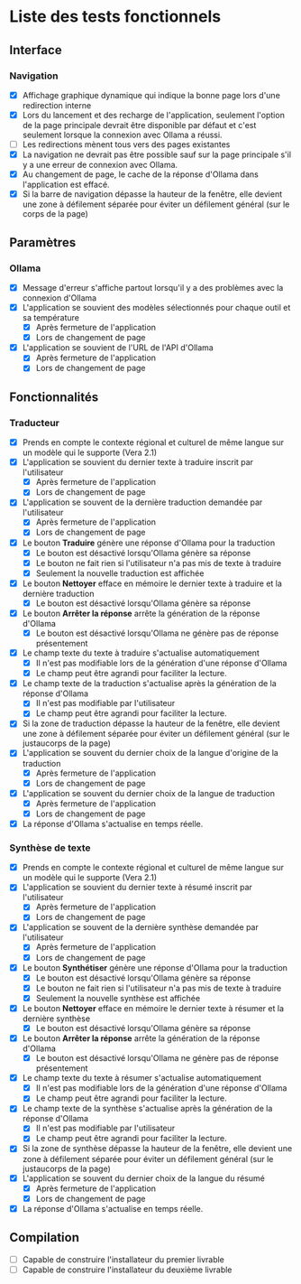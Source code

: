 # Liste des tests fonctionnels


## Interface 

### Navigation

- [x] Affichage graphique dynamique qui indique la bonne page lors d'une redirection interne
- [x] Lors du lancement et des recharge de l'application, seulement l'option de la page principale devrait être disponible par défaut et c'est seulement lorsque la connexion avec Ollama a réussi.
- [ ] Les redirections mènent tous vers des pages existantes 
- [x] La navigation ne devrait pas être possible sauf sur la page principale s'il y a une erreur de connexion avec Ollama.
- [x] Au changement de page, le cache de la réponse d'Ollama dans l'application est effacé.
- [x] Si la barre de navigation dépasse la hauteur de la fenêtre, elle devient une zone à défilement séparée pour éviter un défilement général (sur le corps de la page)

## Paramètres

### Ollama

- [x] Message d'erreur s'affiche partout lorsqu'il y a des problèmes avec la connexion d'Ollama
- [x] L'application se souvient des modèles sélectionnés pour chaque outil et sa température
	- [x] Après fermeture de l'application
	- [x] Lors de changement de page
- [x] L'application se souvient de l'URL de l'API d'Ollama
	- [x] Après fermeture de l'application
	- [x] Lors de changement de page

## Fonctionnalités

### Traducteur

- [x] Prends en compte le contexte régional et culturel de même langue sur un modèle qui le supporte (Vera 2.1)
- [x] L'application se souvient du dernier texte à traduire inscrit par l'utilisateur
	- [x] Après fermeture de l'application
	- [x] Lors de changement de page
- [x] L'application se souvent de la dernière traduction demandée par l'utilisateur
	- [x] Après fermeture de l'application
	- [x] Lors de changement de page
- [x] Le bouton **Traduire** génère une réponse d'Ollama pour la traduction
	- [x] Le bouton est désactivé lorsqu'Ollama génère sa réponse
	- [x] Le bouton ne fait rien si l'utilisateur n'a pas mis de texte à traduire
	- [x] Seulement la nouvelle traduction est affichée
- [x] Le bouton **Nettoyer** efface en mémoire le dernier texte à traduire et la dernière traduction
	- [x] Le bouton est désactivé lorsqu'Ollama génère sa réponse
- [x] Le bouton **Arrêter la réponse** arrête la génération de la réponse d'Ollama
	- [x] Le bouton est désactivé lorsqu'Ollama ne génère pas de réponse présentement
- [x] Le champ texte du texte à traduire s'actualise automatiquement
	- [x] Il n'est pas modifiable lors de la génération d'une réponse d'Ollama
	- [x] Le champ peut être agrandi pour faciliter la lecture.
- [x] Le champ texte de la traduction s'actualise après la génération de la réponse d'Ollama
	- [x] Il n'est pas modifiable par l'utilisateur
	- [x] Le champ peut être agrandi pour faciliter la lecture.
- [x] Si la zone de traduction dépasse la hauteur de la fenêtre, elle devient une zone à défilement séparée pour éviter un défilement général (sur le justaucorps de la page)
- [x] L'application se souvent du dernier choix de la langue d'origine de la traduction
	- [x] Après fermeture de l'application
	- [x] Lors de changement de page
- [x] L'application se souvent du dernier choix de la langue de traduction
	- [x] Après fermeture de l'application
	- [x] Lors de changement de page
- [x] La réponse d'Ollama s'actualise en temps réelle.

### Synthèse de texte

- [x] Prends en compte le contexte régional et culturel de même langue sur un modèle qui le supporte (Vera 2.1)
- [x] L'application se souvient du dernier texte à résumé inscrit par l'utilisateur
	- [x] Après fermeture de l'application
	- [x] Lors de changement de page
- [x] L'application se souvent de la dernière synthèse demandée par l'utilisateur
	- [x] Après fermeture de l'application
	- [x] Lors de changement de page
- [x] Le bouton **Synthétiser** génère une réponse d'Ollama pour la traduction
	- [x] Le bouton est désactivé lorsqu'Ollama génère sa réponse
	- [x] Le bouton ne fait rien si l'utilisateur n'a pas mis de texte à traduire
	- [x] Seulement la nouvelle synthèse est affichée
- [x] Le bouton **Nettoyer** efface en mémoire le dernier texte à résumer et la dernière synthèse
	- [x] Le bouton est désactivé lorsqu'Ollama génère sa réponse
- [x] Le bouton **Arrêter la réponse** arrête la génération de la réponse d'Ollama
	- [x] Le bouton est désactivé lorsqu'Ollama ne génère pas de réponse présentement
- [x] Le champ texte du texte à résumer s'actualise automatiquement
	- [x] Il n'est pas modifiable lors de la génération d'une réponse d'Ollama
	- [x] Le champ peut être agrandi pour faciliter la lecture.
- [x] Le champ texte de la synthèse s'actualise après la génération de la réponse d'Ollama
	- [x] Il n'est pas modifiable par l'utilisateur
	- [x] Le champ peut être agrandi pour faciliter la lecture.
- [x] Si la zone de synthèse dépasse la hauteur de la fenêtre, elle devient une zone à défilement séparée pour éviter un défilement général (sur le justaucorps de la page)
- [x] L'application se souvent du dernier choix de la langue du résumé
	- [x] Après fermeture de l'application
	- [x] Lors de changement de page
- [x] La réponse d'Ollama s'actualise en temps réelle.
## Compilation

- [ ] Capable de construire l'installateur du premier livrable
- [ ] Capable de construire l'installateur du deuxième livrable